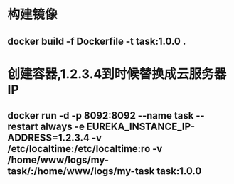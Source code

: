 # 构建镜像
## docker build -f Dockerfile -t task:1.0.0 .
# 创建容器,1.2.3.4到时候替换成云服务器IP
## docker run -d -p 8092:8092 --name task --restart always -e EUREKA_INSTANCE_IP-ADDRESS=1.2.3.4 -v /etc/localtime:/etc/localtime:ro -v /home/www/logs/my-task/:/home/www/logs/my-task task:1.0.0
